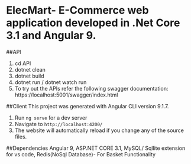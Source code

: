 # ElecMart- E-Commerce web application developed in .Net Core 3.1 and Angular 9.

##API

1) cd API
2) dotnet clean
3) dotnet build
4) dotnet run / dotnet watch run
5) To try out the APIs refer the following swagger documentation: https://localhost:5001/swagger/index.html

##Client
This project was generated with Angular CLI version 9.1.7.

1) Run `ng serve` for a dev server
2) Navigate to `http://localhost:4200/`
3) The website will automatically reload if you change any of the source files.

##Dependencies
Angular 9, ASP.NET CORE 3.1, MySQL/ Sqllite extension for vs code, Redis(NoSql Database)- For Basket Functionality
